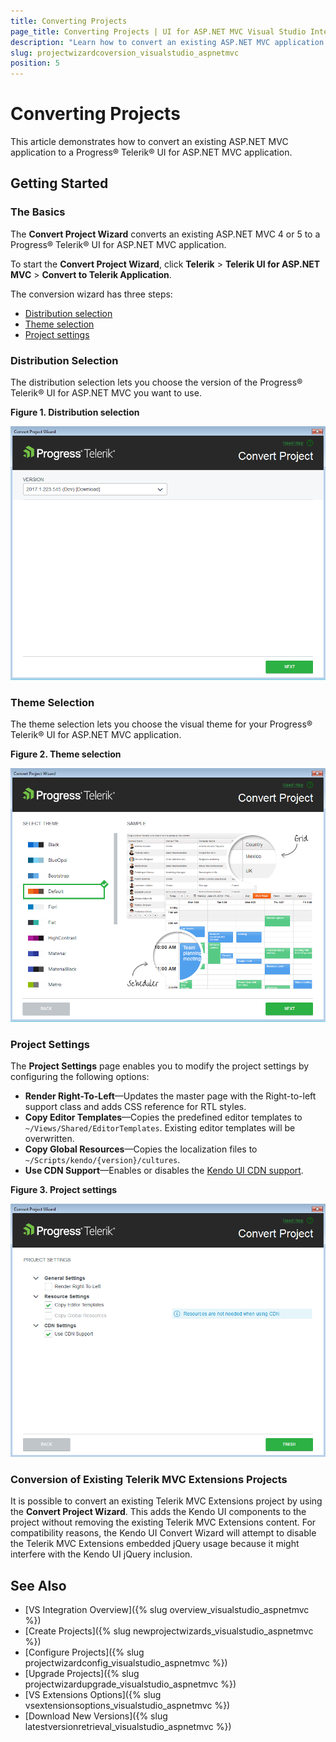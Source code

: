 ```yaml
---
title: Converting Projects
page_title: Converting Projects | UI for ASP.NET MVC Visual Studio Integration
description: "Learn how to convert an existing ASP.NET MVC application to a Progress&reg; Telerik&reg; UI for ASP.NET MVC application."
slug: projectwizardcoversion_visualstudio_aspnetmvc
position: 5
---
```


# Converting Projects

This article demonstrates how to convert an existing ASP.NET MVC application to a Progress&reg;  Telerik&reg; UI for ASP.NET MVC application.

## Getting Started

### The Basics

The **Convert Project Wizard** converts an existing ASP.NET MVC 4 or 5 to a Progress&reg; Telerik&reg; UI for ASP.NET MVC application.

To start the **Convert Project Wizard**, click **Telerik** > **Telerik UI for ASP.NET MVC** > **Convert to Telerik Application**.

The conversion wizard has three steps:  
- [Distribution selection](#distribution-selection)
- [Theme selection](#theme-selection)
- [Project settings](#project-settings)

### Distribution Selection

The distribution selection lets you choose the version of the Progress&reg; Telerik&reg; UI for ASP.NET MVC you want to use.

**Figure 1. Distribution selection**

![Distribution selection](images/convert_distribution.png)

### Theme Selection

The theme selection lets you choose the visual theme for your Progress&reg; Telerik&reg; UI for ASP.NET MVC application.

**Figure 2. Theme selection**

![Theme selection](images/convert_theme.png)

### Project Settings

The **Project Settings** page enables you to modify the project settings by configuring the following options:

- **Render Right-To-Left**&mdash;Updates the master page with the Right-to-left support class and adds CSS reference for RTL styles.
- **Copy Editor Templates**&mdash;Copies the predefined editor templates to `~/Views/Shared/EditorTemplates`. Existing editor templates will be overwritten.
- **Copy Global Resources**&mdash;Copies the localization files to `~/Scripts/kendo/{version}/cultures`.
- **Use CDN Support**&mdash;Enables or disables the [Kendo UI CDN support](http://docs.telerik.com/kendo-ui/intro/installation/cdn-service).

**Figure 3. Project settings**

![Project settings](images/convert_settings.png)

### Conversion of Existing Telerik MVC Extensions Projects

It is possible to convert an existing Telerik MVC Extensions project by using the **Convert Project Wizard**. This adds the Kendo UI components to the project without removing the existing Telerik MVC Extensions content. For compatibility reasons, the Kendo UI Convert Wizard will attempt to disable the Telerik MVC Extensions embedded jQuery usage because it might interfere with the Kendo UI jQuery inclusion.

## See Also

* [VS Integration Overview]({% slug overview_visualstudio_aspnetmvc %})
* [Create Projects]({% slug newprojectwizards_visualstudio_aspnetmvc %})
* [Configure Projects]({% slug projectwizardconfig_visualstudio_aspnetmvc %})
* [Upgrade Projects]({% slug projectwizardupgrade_visualstudio_aspnetmvc %})
* [VS Extensions Options]({% slug vsextensionsoptions_visualstudio_aspnetmvc %})
* [Download New Versions]({% slug latestversionretrieval_visualstudio_aspnetmvc %})
